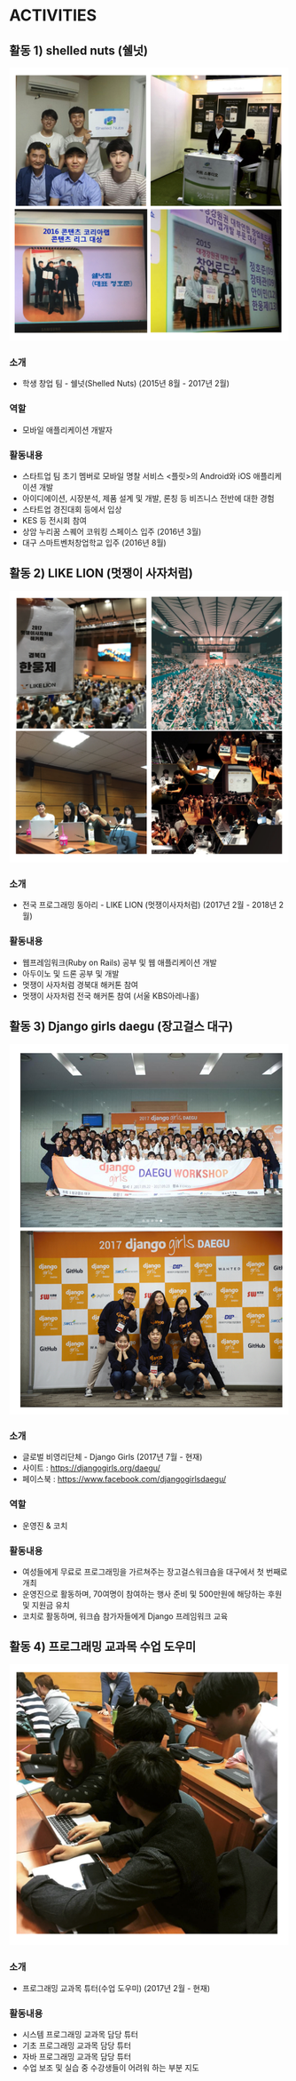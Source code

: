 # ACTIVITIES

## 활동 1) shelled nuts (쉘넛)

<img src="https://github.com/nicewoong/portfolio/blob/master/images/activity_shellednuts.png" alt="activity_shellednuts"/>

### 소개

* 학생 창업 팀 - 쉘넛(Shelled Nuts) (2015년 8월 - 2017년 2월)


### 역할

* 모바일 애플리케이션 개발자

### 활동내용

* 스타트업 팀 초기 멤버로 모바일 명찰 서비스 <플릿>의 Android와 iOS 애플리케이션 개발
* 아이디에이션, 시장분석, 제품 설계 및 개발, 론칭 등 비즈니스 전반에 대한 경험
* 스타트업 경진대회 등에서 입상
* KES 등 전시회 참여
* 상암 누리꿈 스퀘어 코워킹 스페이스 입주 (2016년 3월)
* 대구 스마트벤처창업학교 입주 (2016년 8월)






## 활동 2) LIKE LION (멋쟁이 사자처럼)

<img src="https://github.com/nicewoong/portfolio/blob/master/images/activity_likerobbins.png" alt="activity_likerobbins"/>


### 소개

* 전국 프로그래밍 동아리 - LIKE LION (멋쟁이사자처럼) (2017년 2월 - 2018년 2월)


### 활동내용

* 웹프레임워크(Ruby on Rails) 공부 및 웹 애플리케이션 개발
* 아두이노 및 드론 공부 및 개발
* 멋쟁이 사자처럼 경북대 해커톤 참여
* 멋쟁이 사자처럼 전국 해커톤 참여 (서울 KBS아레나홀)




## 활동 3) Django girls daegu (장고걸스 대구)

<img src="https://github.com/nicewoong/portfolio/blob/master/images/activity_django.png" alt="activity_django"/>

### 소개

* 글로벌 비영리단체 - Django Girls (2017년 7월 - 현재)
* 사이트 : https://djangogirls.org/daegu/
* 페이스북 : https://www.facebook.com/djangogirlsdaegu/

### 역할
* 운영진 & 코치

### 활동내용

* 여성들에게 무료로 프로그래밍을 가르쳐주는 장고걸스워크숍을 대구에서 첫 번째로 개최
* 운영진으로 활동하며, 70여명이 참여하는 행사 준비 및 500만원에 해당하는 후원 및 지원금 유치 
* 코치로 활동하며, 워크숍 참가자들에게 Django 프레임워크 교육




## 활동 4) 프로그래밍 교과목 수업 도우미

<img src="https://github.com/nicewoong/portfolio/blob/master/images/activity_tutor.png" alt="activity_tutor"/>


### 소개

* 프로그래밍 교과목 튜터(수업 도우미) (2017년 2월 - 현재)

### 활동내용

* 시스템 프로그래밍 교과목 담당 튜터
* 기초 프로그래밍 교과목 담당 튜터
* 자바 프로그래밍 교과목 담당 튜터
* 수업 보조 및 실습 중 수강생들이 어려워 하는 부분 지도

